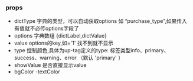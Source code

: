 
### props
- dictType 字典的类型，可以自动获取options 如 “purchase_type”,如果传入有值就不必传options字段了
- options  字典数组 {dictLabel,dictValue}
- value options的key,如='1'  找不到就不显示
- type  控制颜色,具体为up-tag定义的type: 标签类型info、primary、success、warning、error （默认 'primary' ）
- showValue   是否直接显示value
- bgColor
-textColor
